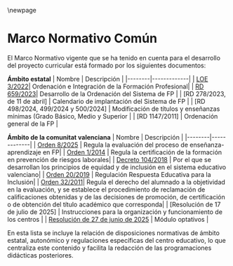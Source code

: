 \newpage

# Marco Normativo Común

El Marco Normativo vigente que se ha tenido en cuenta para el desarrollo del proyecto curricular 
está formado por los siguientes documentos:

**Ámbito estatal**
| Nombre | Descripción |
|--------|-------------|
| [LOE 3/2022](https://www.boe.es/eli/es/lo/2022/03/31/3/con)| Ordenación e Integración de la Formación Profesional|
| [RD 659/2023](https://www.boe.es/eli/es/rd/2023/07/18/659/con)| Desarrollo de la Ordenación del Sistema de FP	|
| [RD 278/2023, de 11 de abril] | Calendario de implantación del Sistema de FP |
| [RD 498/2024, 499/2024 y 500/2024] | Modificación de títulos y enseñanzas mínimas (Grado Básico, Medio y Superior |
| [RD 1147/2011] | Ordenación general de la FP |


**Ámbito de la comunitat valenciana**
| Nombre | Descripción |
|--------|-------------|
| [Orden 8/2025](https://dogv.gva.es/datos/2025/04/30/pdf/2025_13083_es.pdf) | Regula la evaluación del proceso de enseñanza-aprendizaje en FP|
| [Orden 1/2014](https://dogv.gva.es/datos/2014/08/13/pdf/2014_7666.pdf) | Regula la certificación de la formación en prevención de riesgos laborales|
| [Decreto 104/2018](https://dogv.gva.es/datos/2018/08/07/pdf/2018_7822.pdf) | Por el que se desarrollan los principios de equidad y de inclusión en el sistema educativo valenciano|
| [Orden 20/2019](https://dogv.gva.es/datos/2019/05/03/pdf/2019_4442.pdf) | Regulación Respuesta Educativa para la Inclusión|
| [Orden 32/2011](https://dogv.gva.es/datos/2011/12/28/pdf/2011_13033.pdf)| Regula el derecho del alumnado a la objetividad en la evaluación, y se establece el procedimiento de reclamación de calificaciones obtenidas y de las decisiones de promoción, de certificación o de obtención del título académico que corresponda|
| [Resolución de 17 de julio de 2025] | Instrucciones para la organización y funcionamiento de los centros |
| [Resolución de 27 de junio de 2025](https://www.boe.es/boe/dias/2025/07/12/pdfs/BOE-A-2025-14430.pdf) | Módulo optativos |

En esta lista se incluye la relación de disposiciones normativas de ámbito estatal, autonómico y regulaciones específicas del centro educativo, lo que centraliza este contenido y facilita la redacción de las programaciones didácticas posteriores.


